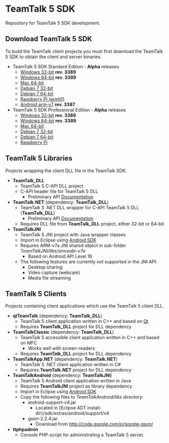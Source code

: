 # TeamTalk 5 SDK

Repository for TeamTalk 5 SDK development.

## Download TeamTalk 5 SDK

To build the TeamTalk client projects you must first download the TeamTalk 5 SDK to obtain the client and server binaries.

* TeamTalk 5 SDK Standard Edition - **Alpha** releases
  * [Windows 32-bit](http://bearware.dk/test/TeamTalk5SDK/v5.0.0.3389/tt5sdk_v5.0.0.3389_alpha2_win32.zip) **rev. 3389**
  * [Windows 64-bit](http://bearware.dk/test/TeamTalk5SDK/v5.0.0.3389/tt5sdk_v5.0.0.3389_alpha2_win64.zip) **rev. 3389**
  * [Mac 64-bit](http://bearware.dk/test/TeamTalk5SDK/v5.0.0.3331/tt5sdk_v5.0alpha1_macos_amd64.tar.gz)
  * [Debian 7 32-bit](http://bearware.dk/test/TeamTalk5SDK/v5.0.0.3331/tt5sdk_v5.0alpha1_debian7_i386.tar.gz)
  * [Debian 7 64-bit](http://bearware.dk/test/TeamTalk5SDK/v5.0.0.3331/tt5sdk_v5.0alpha1_debian7_amd64.tar.gz)
  * [Raspberry Pi (armhf)](http://bearware.dk/test/TeamTalk5SDK/v5.0.0.3331/tt5sdk_v5.0alpha1_raspbian_armhf.tar.gz)
  * [Android arm-v7](http://bearware.dk/test/TeamTalk5SDK/v5.0.0.3504/tt5sdk_v5.0.0.3504_alpha2_android_armv7a.tar.gz) **rev. 3387**
* TeamTalk 5 SDK Professional Edition - **Alpha** releases
  * [Windows 32-bit](http://bearware.dk/test/TeamTalk5SDK/v5.0.0.3389/tt5prosdk_v5.0.0.3389_alpha2_win32.zip) **rev. 3389**
  * [Windows 64-bit](http://bearware.dk/test/TeamTalk5SDK/v5.0.0.3389/tt5prosdk_v5.0.0.3389_alpha2_win64.zip) **rev. 3389**
  * [Mac 64-bit](http://bearware.dk/test/TeamTalk5SDK/v5.0.0.3331/tt5prosdk_v5.0alpha1_macos_amd64.tar.gz)
  * [Debian 7 32-bit](http://bearware.dk/test/TeamTalk5SDK/v5.0.0.3331/tt5prosdk_v5.0alpha1_debian7_i386.tar.gz)
  * [Debian 7 64-bit](http://bearware.dk/test/TeamTalk5SDK/v5.0.0.3331/tt5prosdk_v5.0alpha1_debian7_amd64.tar.gz)
  * [Raspberry Pi](http://bearware.dk/test/TeamTalk5SDK/v5.0.0.3331/tt5prosdk_v5.0alpha1_raspbian_armhf.tar.gz)

## TeamTalk 5 Libraries
Projects wrapping the client DLL file in the TeamTalk SDK.
* **TeamTalk_DLL**
  * TeamTalk 5 C-API DLL project 
  * C-API header file for TeamTalk 5 DLL
    * Preliminary API [Documentation](http://bearware.dk/test/TeamTalk5SDK/v5.0.0.3331/docs/C-API/)
* **TeamTalk.NET** (dependency: **TeamTalk_DLL**)
  * TeamTalk 5 .NET DLL wrapper for C-API TeamTalk 5 DLL (**TeamTalk_DLL**)
    * Preliminary API [Documentation](http://bearware.dk/test/TeamTalk5SDK/v5.0.0.3331/docs/NET/)
  * Requires DLL file from **TeamTalk_DLL** project, either 32-bit or 64-bit
* **TeamTalkJNI**
  * TeamTalk 5 JNI project with Java wrapper classes
  * Import in Eclipse using [Android SDK](http://developer.android.com/sdk/index.html)
  * Requires ARM-v7a JNI shared object in sub-folder *TeamTalkJNI/libs/armeabi-v7a*
    * Based on Android API Level 16
  * The following features are currently *not* supported in the JNI API:
    * Desktop sharing
    * Video capture (webcam)
    * Media file streaming

## TeamTalk 5 Clients
Projects containing client applications which use the TeamTalk 5 client DLL.
* **qtTeamTalk** (dependency: **TeamTalk_DLL**)
  * TeamTalk 5 client application written in C++ and based on [Qt](http://www.qt-project.org)
  * Requires **TeamTalk_DLL** project for DLL dependency
* **TeamTalkClassic** (dependency: **TeamTalk_DLL**)
  * TeamTalk 5 accessible client application written in C++ and based on MFC
    * Works well with screen-readers
  * Requires **TeamTalk_DLL** project for DLL dependency
* **TeamTalkApp.NET** (dependency: **TeamTalk.NET**)
  * TeamTalk 5 .NET client application written in C#
  * Requires **TeamTalk.NET** project for DLL dependency
* **TeamTalkAndroid** (dependency: **TeamTalkJNI**)
  * TeamTalk 5 Android client application written in Java
  * Requires **TeamTalkJNI** project as library dependency
  * Import in Eclipse using [Android SDK](http://developer.android.com/sdk/index.html)
  * Copy the following files to *TeamTalkAndroid/libs* directory:
    * android-support-v4.jar
      * Located in {Eclipse ADT install-dir}/sdk/extras/android/support/v4
    * gson-2.2.4.jar
      * Download from http://code.google.com/p/google-gson/
* **ttphpadmin**
  * Console PHP-script for administrating a TeamTalk 5 server.
